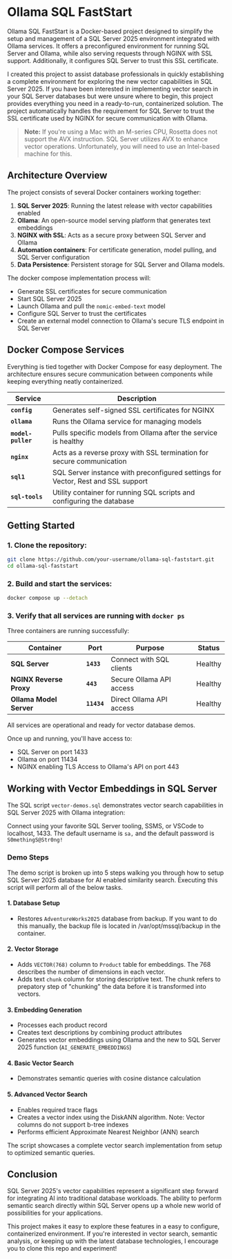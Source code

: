 # Ollama SQL FastStart

Ollama SQL FastStart is a Docker-based project designed to simplify the setup and management of a SQL Server 2025 environment integrated with Ollama services. It offers a preconfigured environment for running SQL Server and Ollama, while also serving requests through NGINX with SSL support. Additionally, it configures SQL Server to trust this SSL certificate.

I created this project to assist database professionals in quickly establishing a complete environment for exploring the new vector capabilities in SQL Server 2025. If you have been interested in implementing vector search in your SQL Server databases but were unsure where to begin, this project provides everything you need in a ready-to-run, containerized solution. The project automatically handles the requirement for SQL Server to trust the SSL certificate used by NGINX for secure communication with Ollama.

> **Note:** If you're using a Mac with an M-series CPU, Rosetta does not support the AVX instruction. SQL Server utilizes AVX to enhance vector operations. Unfortunately, you will need to use an Intel-based machine for this.


## Architecture Overview

The project consists of several Docker containers working together:

1. **SQL Server 2025**: Running the latest release with vector capabilities enabled
2. **Ollama**: An open-source model serving platform that generates text embeddings
3. **NGINX with SSL**: Acts as a secure proxy between SQL Server and Ollama
4. **Automation containers**: For certificate generation, model pulling, and SQL Server configuration
5. **Data Persistence**: Persistent storage for SQL Server and Ollama models.


The docker compose implementation process will:
- Generate SSL certificates for secure communication
- Start SQL Server 2025
- Launch Ollama and pull the `nomic-embed-text` model
- Configure SQL Server to trust the certificates
- Create an external model connection to Ollama's secure TLS endpoint in SQL Server

## Docker Compose Services

Everything is tied together with Docker Compose for easy deployment. The architecture ensures secure communication between components while keeping everything neatly containerized.

| Service | Description |
|---------|-------------|
| **`config`** | Generates self-signed SSL certificates for NGINX |
| **`ollama`** | Runs the Ollama service for managing models |
| **`model-puller`** | Pulls specific models from Ollama after the service is healthy |
| **`nginx`** | Acts as a reverse proxy with SSL termination for secure communication |
| **`sql1`** | SQL Server instance with preconfigured settings for Vector, Rest and SSL support |
| **`sql-tools`** | Utility container for running SQL scripts and configuring the database |

## Getting Started

### 1. Clone the repository:
```bash
git clone https://github.com/your-username/ollama-sql-faststart.git
cd ollama-sql-faststart
```

### 2. Build and start the services:
```bash
docker compose up --detach
```

### 3. Verify that all services are running with `docker ps`

Three containers are running successfully:

| Container | Port | Purpose | Status |
|-----------|------|---------|--------|
| **SQL Server** | **`1433`** | Connect with SQL clients | Healthy |
| **NGINX Reverse Proxy** | **`443`** | Secure Ollama API access | Healthy |
| **Ollama Model Server** | **`11434`** | Direct Ollama API access | Healthy |

All services are operational and ready for vector database demos.

Once up and running, you'll have access to:
- SQL Server on port 1433
- Ollama on port 11434
- NGINX enabling TLS Access to Ollama's API on port 443

## Working with Vector Embeddings in SQL Server

The SQL script `vector-demos.sql` demonstrates vector search capabilities in SQL Server 2025 with Ollama integration:

Connect using your favorite SQL Server tooling, SSMS, or VSCode to localhost, 1433. The default username is `sa,` and the default password is `S0methingS@Str0ng!` 

### Demo Steps

The demo script is broken up into 5 steps walking you through how to setup SQL Server 2025 database for AI enabled similarity search. Executing this script will perform all of the below tasks.

#### 1. Database Setup
- Restores `AdventureWorks2025` database from backup. If you want to do this manually, the backup file is located in /var/opt/mssql/backup in the container.

#### 2. Vector Storage
- Adds `VECTOR(768)` column to `Product` table for embeddings. The 768 describes the number of dimensions in each vector.
- Adds text `chunk` column for storing descriptive text. The chunk refers to prepatory step of "chunking" the data before it is transformed into vectors.

#### 3. Embedding Generation
- Processes each product record
- Creates text descriptions by combining product attributes
- Generates vector embeddings using Ollama and the new to SQL Server 2025 function (`AI_GENERATE_EMBEDDINGS`)

#### 4. Basic Vector Search
- Demonstrates semantic queries with cosine distance calculation

#### 5. Advanced Vector Search
- Enables required trace flags
- Creates a vector index using the DiskANN algorithm. Note: Vector columns do not support b-tree indexes
- Performs efficient Approximate Nearest Neighbor (ANN) search

The script showcases a complete vector search implementation from setup to optimized semantic queries.

## Conclusion

SQL Server 2025's vector capabilities represent a significant step forward for integrating AI into traditional database workloads. The ability to perform semantic search directly within SQL Server opens up a whole new world of possibilities for your applications.

This project makes it easy to explore these features in a easy to configure, containerized environment. If you're interested in vector search, semantic analysis, or keeping up with the latest database technologies, I encourage you to clone this repo and experiment!
